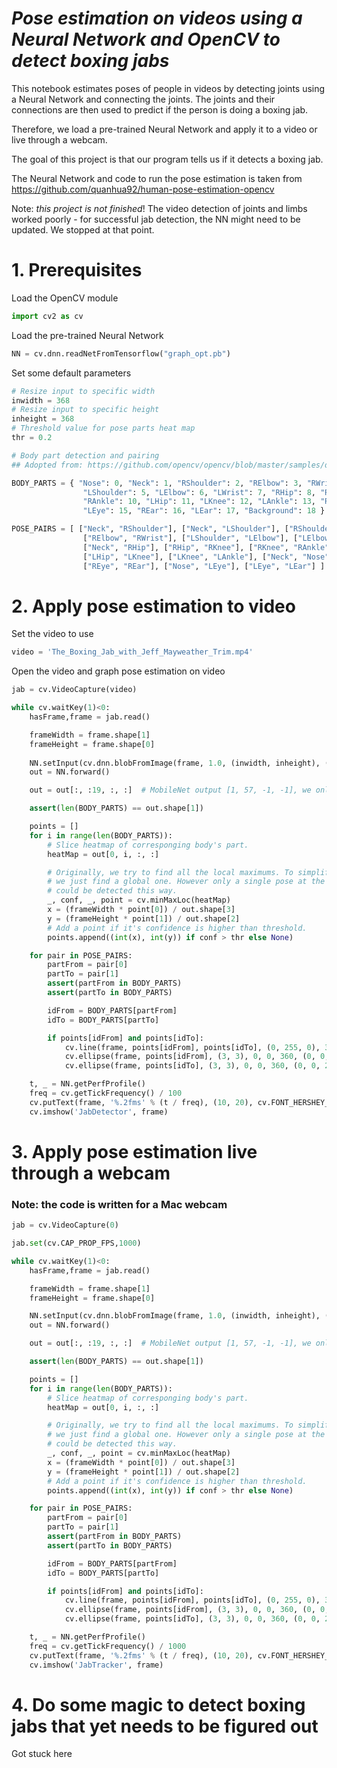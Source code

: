 # _Pose estimation on videos using a Neural Network and OpenCV to detect boxing jabs_



This notebook estimates poses of people in videos by detecting joints using a Neural Network and connecting the joints. The joints and their connections are then used to predict if the person is doing a boxing jab. 

Therefore, we load a pre-trained Neural Network and apply it to a video or live through a webcam.

The goal of this project is that our program tells us if it detects a boxing jab.

The Neural Network and code to run the pose estimation is taken from https://github.com/quanhua92/human-pose-estimation-opencv

Note: *this project is not finished*! The video detection of joints and limbs worked poorly - for successful jab detection, the NN might need to be updated. We stopped at that point.


# 1. Prerequisites

Load the OpenCV module


```python
import cv2 as cv
```

Load the pre-trained Neural Network


```python
NN = cv.dnn.readNetFromTensorflow("graph_opt.pb")
```

Set some default parameters


```python
# Resize input to specific width
inwidth = 368
# Resize input to specific height
inheight = 368
# Threshold value for pose parts heat map
thr = 0.2

# Body part detection and pairing
## Adopted from: https://github.com/opencv/opencv/blob/master/samples/dnn/openpose.py

BODY_PARTS = { "Nose": 0, "Neck": 1, "RShoulder": 2, "RElbow": 3, "RWrist": 4,
                "LShoulder": 5, "LElbow": 6, "LWrist": 7, "RHip": 8, "RKnee": 9,
                "RAnkle": 10, "LHip": 11, "LKnee": 12, "LAnkle": 13, "REye": 14,
                "LEye": 15, "REar": 16, "LEar": 17, "Background": 18 }

POSE_PAIRS = [ ["Neck", "RShoulder"], ["Neck", "LShoulder"], ["RShoulder", "RElbow"],
                ["RElbow", "RWrist"], ["LShoulder", "LElbow"], ["LElbow", "LWrist"],
                ["Neck", "RHip"], ["RHip", "RKnee"], ["RKnee", "RAnkle"], ["Neck", "LHip"],
                ["LHip", "LKnee"], ["LKnee", "LAnkle"], ["Neck", "Nose"], ["Nose", "REye"],
                ["REye", "REar"], ["Nose", "LEye"], ["LEye", "LEar"] ]
```

# 2. Apply pose estimation to video


Set the video to use


```python
video = 'The_Boxing_Jab_with_Jeff_Mayweather_Trim.mp4'
```

Open the video and graph pose estimation on video


```python
jab = cv.VideoCapture(video)

while cv.waitKey(1)<0:
    hasFrame,frame = jab.read()

    frameWidth = frame.shape[1]
    frameHeight = frame.shape[0]
    
    NN.setInput(cv.dnn.blobFromImage(frame, 1.0, (inwidth, inheight), (127.5, 127.5, 127.5), swapRB=True, crop=False))
    out = NN.forward()

    out = out[:, :19, :, :]  # MobileNet output [1, 57, -1, -1], we only need the first 19 elements

    assert(len(BODY_PARTS) == out.shape[1])

    points = []
    for i in range(len(BODY_PARTS)):
        # Slice heatmap of corresponging body's part.
        heatMap = out[0, i, :, :]

        # Originally, we try to find all the local maximums. To simplify a sample
        # we just find a global one. However only a single pose at the same time
        # could be detected this way.
        _, conf, _, point = cv.minMaxLoc(heatMap)
        x = (frameWidth * point[0]) / out.shape[3]
        y = (frameHeight * point[1]) / out.shape[2]
        # Add a point if it's confidence is higher than threshold.
        points.append((int(x), int(y)) if conf > thr else None)

    for pair in POSE_PAIRS:
        partFrom = pair[0]
        partTo = pair[1]
        assert(partFrom in BODY_PARTS)
        assert(partTo in BODY_PARTS)

        idFrom = BODY_PARTS[partFrom]
        idTo = BODY_PARTS[partTo]

        if points[idFrom] and points[idTo]:
            cv.line(frame, points[idFrom], points[idTo], (0, 255, 0), 3)
            cv.ellipse(frame, points[idFrom], (3, 3), 0, 0, 360, (0, 0, 255), cv.FILLED)
            cv.ellipse(frame, points[idTo], (3, 3), 0, 0, 360, (0, 0, 255), cv.FILLED)

    t, _ = NN.getPerfProfile()
    freq = cv.getTickFrequency() / 100
    cv.putText(frame, '%.2fms' % (t / freq), (10, 20), cv.FONT_HERSHEY_SIMPLEX, 0.5, (0, 0, 0))
    cv.imshow('JabDetector', frame)
```

# 3. Apply pose estimation live through a webcam
### Note: the code is written for a Mac webcam


```python
jab = cv.VideoCapture(0)

jab.set(cv.CAP_PROP_FPS,1000)

while cv.waitKey(1)<0:
    hasFrame,frame = jab.read()

    frameWidth = frame.shape[1]
    frameHeight = frame.shape[0]

    NN.setInput(cv.dnn.blobFromImage(frame, 1.0, (inwidth, inheight), (127.5, 127.5, 127.5), swapRB=True, crop=False))
    out = NN.forward()

    out = out[:, :19, :, :]  # MobileNet output [1, 57, -1, -1], we only need the first 19 elements

    assert(len(BODY_PARTS) == out.shape[1])

    points = []
    for i in range(len(BODY_PARTS)):
        # Slice heatmap of corresponging body's part.
        heatMap = out[0, i, :, :]

        # Originally, we try to find all the local maximums. To simplify a sample
        # we just find a global one. However only a single pose at the same time
        # could be detected this way.
        _, conf, _, point = cv.minMaxLoc(heatMap)
        x = (frameWidth * point[0]) / out.shape[3]
        y = (frameHeight * point[1]) / out.shape[2]
        # Add a point if it's confidence is higher than threshold.
        points.append((int(x), int(y)) if conf > thr else None)

    for pair in POSE_PAIRS:
        partFrom = pair[0]
        partTo = pair[1]
        assert(partFrom in BODY_PARTS)
        assert(partTo in BODY_PARTS)

        idFrom = BODY_PARTS[partFrom]
        idTo = BODY_PARTS[partTo]

        if points[idFrom] and points[idTo]:
            cv.line(frame, points[idFrom], points[idTo], (0, 255, 0), 3)
            cv.ellipse(frame, points[idFrom], (3, 3), 0, 0, 360, (0, 0, 255), cv.FILLED)
            cv.ellipse(frame, points[idTo], (3, 3), 0, 0, 360, (0, 0, 255), cv.FILLED)

    t, _ = NN.getPerfProfile()
    freq = cv.getTickFrequency() / 1000
    cv.putText(frame, '%.2fms' % (t / freq), (10, 20), cv.FONT_HERSHEY_SIMPLEX, 0.5, (0, 0, 0))
    cv.imshow('JabTracker', frame)
```

# 4. Do some magic to detect boxing jabs that yet needs to be figured out

Got stuck here
